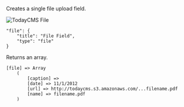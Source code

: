 Creates a single file upload field.

![TodayCMS File](http://space.todaymade.com/todaycms/file.jpg)

    "file": {
        "title": "File Field",
        "type": "file"
    }

Returns an array.

    [file] => Array
        (
            [caption] =>
            [date] => 11/1/2012
            [url] => http://todaycms.s3.amazonaws.com/...filename.pdf
            [name] => filename.pdf
        )